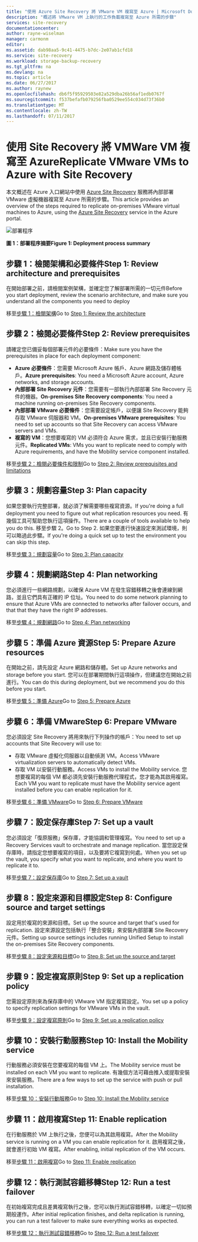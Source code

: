 ```yaml
---
title: "使用 Azure Site Recovery 將 VMware VM 複寫至 Azure | Microsoft Docs"
description: "概述將 VMware VM 上執行的工作負載複寫至 Azure 所需的步驟"
services: site-recovery
documentationcenter: 
author: rayne-wiselman
manager: carmonm
editor: 
ms.assetid: dab98aa5-9c41-4475-b7dc-2e07ab1cfd18
ms.service: site-recovery
ms.workload: storage-backup-recovery
ms.tgt_pltfrm: na
ms.devlang: na
ms.topic: article
ms.date: 06/27/2017
ms.author: raynew
ms.openlocfilehash: db6f5f95929503e82a529dba26b56af1edb0767f
ms.sourcegitcommit: f537befafb079256fba0529ee554c034d73f36b0
ms.translationtype: MT
ms.contentlocale: zh-TW
ms.lasthandoff: 07/11/2017
---
```

# <a name="replicate-vmware-vms-to-azure-with-site-recovery"></a><span data-ttu-id="6a647-103">使用 Site Recovery 將 VMWare VM 複寫至 Azure</span><span class="sxs-lookup"><span data-stu-id="6a647-103">Replicate VMware VMs to Azure with Site Recovery</span></span>

<span data-ttu-id="6a647-104">本文概述在 Azure 入口網站中使用 [Azure Site Recovery](site-recovery-overview.md) 服務將內部部署 VMware 虛擬機器複寫至 Azure 所需的步驟。</span><span class="sxs-lookup"><span data-stu-id="6a647-104">This article provides an overview of the steps required to replicate on-premises VMware virtual machines to Azure, using the [Azure Site Recovery](site-recovery-overview.md) service in the Azure portal.</span></span>


![部署程序](./media/vmware-walkthrough-overview/vmware-to-azure-process.png)

<span data-ttu-id="6a647-106">**圖 1：部署程序摘要**</span><span class="sxs-lookup"><span data-stu-id="6a647-106">**Figure 1: Deployment process summary**</span></span>

## <a name="step-1-review-architecture-and-prerequisites"></a><span data-ttu-id="6a647-107">步驟 1：檢閱架構和必要條件</span><span class="sxs-lookup"><span data-stu-id="6a647-107">Step 1: Review architecture and prerequisites</span></span>

<span data-ttu-id="6a647-108">在開始部署之前，請檢閱案例架構，並確定您了解部署所需的一切元件</span><span class="sxs-lookup"><span data-stu-id="6a647-108">Before you start deployment, review the scenario architecture, and make sure you understand all the components you need to deploy</span></span>

<span data-ttu-id="6a647-109">移至[步驟 1：檢閱架構](vmware-walkthrough-architecture.md)</span><span class="sxs-lookup"><span data-stu-id="6a647-109">Go to [Step 1: Review the architecture](vmware-walkthrough-architecture.md)</span></span>


## <a name="step-2-review-prerequisites"></a><span data-ttu-id="6a647-110">步驟 2：檢閱必要條件</span><span class="sxs-lookup"><span data-stu-id="6a647-110">Step 2: Review prerequisites</span></span>

<span data-ttu-id="6a647-111">請確定您已備妥每個部署元件的必要條件：</span><span class="sxs-lookup"><span data-stu-id="6a647-111">Make sure you have the prerequisites in place for each deployment component:</span></span>

- <span data-ttu-id="6a647-112">**Azure 必要條件**：您需要 Microsoft Azure 帳戶、Azure 網路及儲存體帳戶。</span><span class="sxs-lookup"><span data-stu-id="6a647-112">**Azure prerequisites**: You need a Microsoft Azure account, Azure networks, and storage accounts.</span></span>
- <span data-ttu-id="6a647-113">**內部部署 Site Recovery 元件**：您需要有一部執行內部部署 Site Recovery 元件的機器。</span><span class="sxs-lookup"><span data-stu-id="6a647-113">**On-premises Site Recovery components**: You need a machine running on-premises Site Recovery components.</span></span>
- <span data-ttu-id="6a647-114">**內部部署 VMware 必要條件**：您需要設定帳戶，以便讓 Site Recovery 能夠存取 VMware 伺服器和 VM。</span><span class="sxs-lookup"><span data-stu-id="6a647-114">**On-premises VMware prerequisites**: You need to set up accounts so that Site Recovery can access VMware servers and VMs.</span></span>
- <span data-ttu-id="6a647-115">**複寫的 VM**：您想要複寫的 VM 必須符合 Azure 需求，並且已安裝行動服務元件。</span><span class="sxs-lookup"><span data-stu-id="6a647-115">**Replicated VMs**: VMs you want to replicate need to comply with Azure requirements, and have the Mobility service component installed.</span></span>

<span data-ttu-id="6a647-116">移至[步驟 2：檢閱必要條件和限制](vmware-walkthrough-prerequisites.md)</span><span class="sxs-lookup"><span data-stu-id="6a647-116">Go to [Step 2: Review prerequisites and limitations](vmware-walkthrough-prerequisites.md)</span></span>

## <a name="step-3-plan-capacity"></a><span data-ttu-id="6a647-117">步驟 3：規劃容量</span><span class="sxs-lookup"><span data-stu-id="6a647-117">Step 3: Plan capacity</span></span>

<span data-ttu-id="6a647-118">如果您要執行完整部署，就必須了解需要哪些複寫資源。</span><span class="sxs-lookup"><span data-stu-id="6a647-118">If you're doing a full deployment you need to figure out what replication resources you need.</span></span> <span data-ttu-id="6a647-119">有幾個工具可幫助您執行這項操作。</span><span class="sxs-lookup"><span data-stu-id="6a647-119">There are a couple of tools available to help you do this.</span></span> <span data-ttu-id="6a647-120">移至步驟 2。</span><span class="sxs-lookup"><span data-stu-id="6a647-120">Go to Step 2.</span></span> <span data-ttu-id="6a647-121">如果您要進行快速設定來測試環境，則可以略過此步驟。</span><span class="sxs-lookup"><span data-stu-id="6a647-121">If you're doing a quick set up to test the environment you can skip this step.</span></span>

<span data-ttu-id="6a647-122">移至[步驟 3：規劃容量](vmware-walkthrough-capacity.md)</span><span class="sxs-lookup"><span data-stu-id="6a647-122">Go to [Step 3: Plan capacity](vmware-walkthrough-capacity.md)</span></span>

## <a name="step-4-plan-networking"></a><span data-ttu-id="6a647-123">步驟 4：規劃網路</span><span class="sxs-lookup"><span data-stu-id="6a647-123">Step 4: Plan networking</span></span>

<span data-ttu-id="6a647-124">您必須進行一些網路規劃，以確保 Azure VM 在發生容錯移轉之後會連線到網路，並且它們具有正確的 IP 位址。</span><span class="sxs-lookup"><span data-stu-id="6a647-124">You need to do some network planning to ensure that Azure VMs are connected to networks after failover occurs, and  that that they have the right IP addresses.</span></span>

<span data-ttu-id="6a647-125">移至[步驟 4：規劃網路](vmware-walkthrough-network.md)</span><span class="sxs-lookup"><span data-stu-id="6a647-125">Go to [Step 4: Plan networking](vmware-walkthrough-network.md)</span></span>

##  <a name="step-5-prepare-azure-resources"></a><span data-ttu-id="6a647-126">步驟 5：準備 Azure 資源</span><span class="sxs-lookup"><span data-stu-id="6a647-126">Step 5: Prepare Azure resources</span></span>

<span data-ttu-id="6a647-127">在開始之前，請先設定 Azure 網路和儲存體。</span><span class="sxs-lookup"><span data-stu-id="6a647-127">Set up Azure networks and storage before you start.</span></span> <span data-ttu-id="6a647-128">您可以在部署期間執行這項操作，但建議您在開始之前進行。</span><span class="sxs-lookup"><span data-stu-id="6a647-128">You can do this during deployment, but we recommend you do this before you start.</span></span>

<span data-ttu-id="6a647-129">移至[步驟 5：準備 Azure](vmware-walkthrough-prepare-azure.md)</span><span class="sxs-lookup"><span data-stu-id="6a647-129">Go to [Step 5: Prepare Azure](vmware-walkthrough-prepare-azure.md)</span></span>


## <a name="step-6-prepare-vmware"></a><span data-ttu-id="6a647-130">步驟 6：準備 VMware</span><span class="sxs-lookup"><span data-stu-id="6a647-130">Step 6: Prepare VMware</span></span>

<span data-ttu-id="6a647-131">您必須設定 Site Recovery 將用來執行下列操作的帳戶：</span><span class="sxs-lookup"><span data-stu-id="6a647-131">You need to set up accounts that Site Recovery will use to:</span></span>

- <span data-ttu-id="6a647-132">存取 VMware 虛擬化伺服器以自動偵測 VM。</span><span class="sxs-lookup"><span data-stu-id="6a647-132">Access VMware virtualization servers to automatically detect VMs.</span></span>
- <span data-ttu-id="6a647-133">存取 VM 以安裝行動服務。</span><span class="sxs-lookup"><span data-stu-id="6a647-133">Access VMs to install the Mobility service.</span></span> <span data-ttu-id="6a647-134">您想要複寫的每個 VM 都必須先安裝行動服務代理程式，您才能為其啟用複寫。</span><span class="sxs-lookup"><span data-stu-id="6a647-134">Each VM you want to replicate must have the Mobility service agent installed before you can enable replication for it.</span></span>

<span data-ttu-id="6a647-135">移至[步驟 6：準備 VMware](vmware-walkthrough-prepare-vmware.md)</span><span class="sxs-lookup"><span data-stu-id="6a647-135">Go to [Step 6: Prepare VMware](vmware-walkthrough-prepare-vmware.md)</span></span>

## <a name="step-7-set-up-a-vault"></a><span data-ttu-id="6a647-136">步驟 7：設定保存庫</span><span class="sxs-lookup"><span data-stu-id="6a647-136">Step 7: Set up a vault</span></span>

<span data-ttu-id="6a647-137">您必須設定「復原服務」保存庫，才能協調和管理複寫。</span><span class="sxs-lookup"><span data-stu-id="6a647-137">You need to set up a Recovery Services vault to orchestrate and manage replication.</span></span> <span data-ttu-id="6a647-138">當您設定保存庫時，請指定您想要複寫的項目，以及要將它複寫到何處。</span><span class="sxs-lookup"><span data-stu-id="6a647-138">When you set up the vault, you specify what you want to replicate, and where you want to replicate it to.</span></span>

<span data-ttu-id="6a647-139">移至[步驟 7：設定保存庫](vmware-walkthrough-create-vault.md)</span><span class="sxs-lookup"><span data-stu-id="6a647-139">Go to [Step 7: Set up a vault](vmware-walkthrough-create-vault.md)</span></span>

## <a name="step-8-configure-source-and-target-settings"></a><span data-ttu-id="6a647-140">步驟 8：設定來源和目標設定</span><span class="sxs-lookup"><span data-stu-id="6a647-140">Step 8: Configure source and target settings</span></span>

<span data-ttu-id="6a647-141">設定用於複寫的來源和目標。</span><span class="sxs-lookup"><span data-stu-id="6a647-141">Set up the source and target that's used for replication.</span></span> <span data-ttu-id="6a647-142">設定來源設定包括執行「整合安裝」來安裝內部部署 Site Recovery 元件。</span><span class="sxs-lookup"><span data-stu-id="6a647-142">Setting up source settings includes running Unified Setup to install the on-premises Site Recovery components.</span></span>

<span data-ttu-id="6a647-143">移至[步驟 8：設定來源和目標](vmware-walkthrough-source-target.md)</span><span class="sxs-lookup"><span data-stu-id="6a647-143">Go to [Step 8: Set up the source and target](vmware-walkthrough-source-target.md)</span></span>

## <a name="step-9-set-up-a-replication-policy"></a><span data-ttu-id="6a647-144">步驟 9：設定複寫原則</span><span class="sxs-lookup"><span data-stu-id="6a647-144">Step 9: Set up a replication policy</span></span>

<span data-ttu-id="6a647-145">您需設定原則來為保存庫中的 VMware VM 指定複寫設定。</span><span class="sxs-lookup"><span data-stu-id="6a647-145">You set up a policy to specify replication settings for VMware VMs in the vault.</span></span>

<span data-ttu-id="6a647-146">移至[步驟 9：設定複寫原則](vmware-walkthrough-replication.md)</span><span class="sxs-lookup"><span data-stu-id="6a647-146">Go to [Step 9: Set up a replication policy](vmware-walkthrough-replication.md)</span></span>

## <a name="step-10-install-the-mobility-service"></a><span data-ttu-id="6a647-147">步驟 10：安裝行動服務</span><span class="sxs-lookup"><span data-stu-id="6a647-147">Step 10: Install the Mobility service</span></span>

<span data-ttu-id="6a647-148">行動服務必須安裝在您要複寫的每個 VM 上。</span><span class="sxs-lookup"><span data-stu-id="6a647-148">The Mobility service must be installed on each VM you want to replicate.</span></span> <span data-ttu-id="6a647-149">有幾個方法可藉由推入或提取安裝來安裝服務。</span><span class="sxs-lookup"><span data-stu-id="6a647-149">There are a few ways to set up the service with push or pull installation.</span></span>

<span data-ttu-id="6a647-150">移至[步驟 10：安裝行動服務](vmware-walkthrough-install-mobility.md)</span><span class="sxs-lookup"><span data-stu-id="6a647-150">Go to [Step 10: Install the Mobility service](vmware-walkthrough-install-mobility.md)</span></span>

## <a name="step-11-enable-replication"></a><span data-ttu-id="6a647-151">步驟 11：啟用複寫</span><span class="sxs-lookup"><span data-stu-id="6a647-151">Step 11: Enable replication</span></span>

<span data-ttu-id="6a647-152">在行動服務於 VM 上執行之後，您便可以為其啟用複寫。</span><span class="sxs-lookup"><span data-stu-id="6a647-152">After the Mobility service is running on a VM you can enable replication for it.</span></span> <span data-ttu-id="6a647-153">啟用複寫之後，就會進行初始 VM 複寫。</span><span class="sxs-lookup"><span data-stu-id="6a647-153">After enabling, initial replication of the VM occurs.</span></span>

<span data-ttu-id="6a647-154">移至[步驟 11：啟用複寫](vmware-walkthrough-enable-replication.md)</span><span class="sxs-lookup"><span data-stu-id="6a647-154">Go to [Step 11: Enable replication](vmware-walkthrough-enable-replication.md)</span></span>

## <a name="step-12-run-a-test-failover"></a><span data-ttu-id="6a647-155">步驟 12：執行測試容錯移轉</span><span class="sxs-lookup"><span data-stu-id="6a647-155">Step 12: Run a test failover</span></span>

<span data-ttu-id="6a647-156">在初始複寫完成且差異複寫執行之後，您可以執行測試容錯移轉，以確定一切如預期般運作。</span><span class="sxs-lookup"><span data-stu-id="6a647-156">After initial replication finishes, and delta replication is running, you can run a test failover to make sure everything works as expected.</span></span>

<span data-ttu-id="6a647-157">移至[步驟 12：執行測試容錯移轉](vmware-walkthrough-test-failover.md)</span><span class="sxs-lookup"><span data-stu-id="6a647-157">Go to [Step 12: Run a test failover](vmware-walkthrough-test-failover.md)</span></span>
